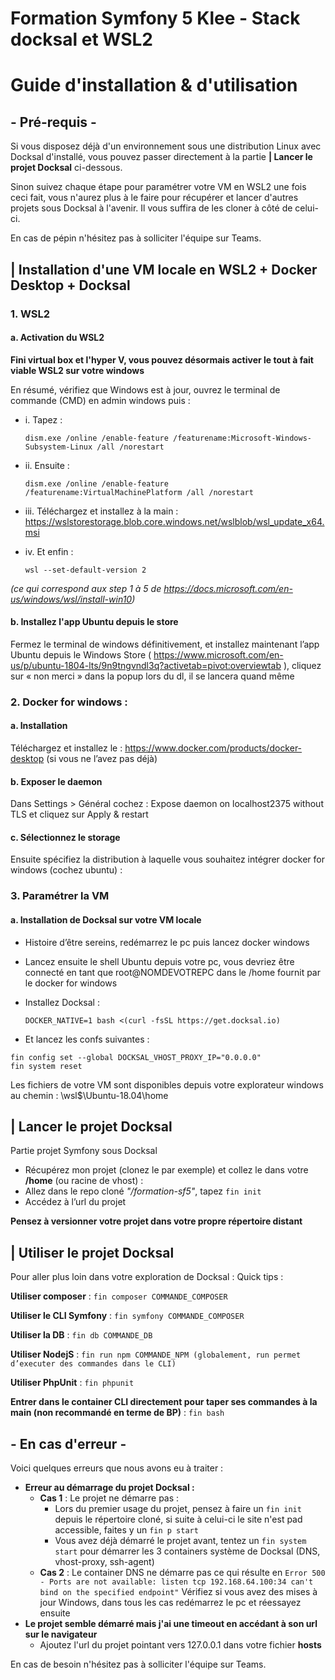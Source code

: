 # Formation Symfony 5 Klee - Stack docksal et WSL2

# Guide d'installation & d'utilisation

## - Pré-requis -

Si vous disposez déjà d'un environnement sous une distribution Linux avec Docksal d'installé, vous pouvez passer directement à la partie **| Lancer le projet Docksal** ci-dessous. 

Sinon suivez chaque étape pour paramétrer votre VM en WSL2 une fois ceci fait, vous n'aurez plus à le faire pour récupérer et lancer d'autres projets sous Docksal à l'avenir. Il vous suffira de les cloner à côté de celui-ci. 

En cas de pépin n'hésitez pas à solliciter l'équipe sur Teams.

## | Installation d'une VM locale en WSL2 + Docker Desktop + Docksal

### 1. WSL2
#### a.	Activation du WSL2
**Fini virtual box et l'hyper V, vous pouvez désormais activer le tout à fait viable WSL2 sur votre windows**

En résumé, vérifiez que Windows est à jour, ouvrez le terminal de commande (CMD) en admin windows puis :
* i.	Tapez :

  ``dism.exe /online /enable-feature /featurename:Microsoft-Windows-Subsystem-Linux /all /norestart``
* ii.	Ensuite :

  ``dism.exe /online /enable-feature /featurename:VirtualMachinePlatform /all /norestart``
* iii.	Téléchargez et installez à la main :
  https://wslstorestorage.blob.core.windows.net/wslblob/wsl_update_x64.msi

* iv.	Et enfin :

  ``wsl --set-default-version 2``

*(ce qui correspond aux step 1 à 5 de https://docs.microsoft.com/en-us/windows/wsl/install-win10)*

#### b.	Installez l'app Ubuntu depuis le store
Fermez le terminal de windows définitivement, et installez maintenant l’app Ubuntu depuis le Windows Store ( https://www.microsoft.com/en-us/p/ubuntu-1804-lts/9n9tngvndl3q?activetab=pivot:overviewtab ), cliquez sur « non merci » dans la popup lors du dl, il se lancera quand même

### 2.	Docker for windows :
#### a.	Installation
Téléchargez et installez le : https://www.docker.com/products/docker-desktop (si vous ne l’avez pas déjà)

#### b. Exposer le daemon
Dans Settings > Général cochez : Expose daemon on localhost2375 without TLS et cliquez sur Apply & restart

#### c. Sélectionnez le storage
Ensuite spécifiez la distribution à laquelle vous souhaitez intégrer docker for windows (cochez ubuntu) :

### 3.	Paramétrer la VM

#### a. Installation de Docksal sur votre VM locale
* Histoire d’être sereins, redémarrez le pc puis lancez docker windows
* Lancez ensuite le shell Ubuntu depuis votre pc, vous devriez être connecté en tant que root@NOMDEVOTREPC dans le /home fournit par le docker for windows
* Installez Docksal :

  ``DOCKER_NATIVE=1 bash <(curl -fsSL https://get.docksal.io)``

* Et lancez les confs suivantes :
```
fin config set --global DOCKSAL_VHOST_PROXY_IP="0.0.0.0"
fin system reset
```

Les fichiers de votre VM sont disponibles depuis votre explorateur windows au chemin : \\wsl$\Ubuntu-18.04\home

## | Lancer le projet Docksal
Partie projet Symfony sous Docksal
- Récupérez mon projet (clonez le par exemple) et collez le dans votre **/home** (ou racine de vhost) :
- Allez dans le repo cloné *"/formation-sf5"*, tapez ``fin init`` 
- Accédez à l’url du projet


**Pensez à versionner votre projet dans votre propre répertoire distant**

## | Utiliser le projet Docksal

Pour aller plus loin dans votre exploration de Docksal :
Quick tips :

**Utiliser composer** : ```fin composer COMMANDE_COMPOSER```

**Utiliser le CLI Symfony** : ```fin symfony COMMANDE_COMPOSER```

**Utiliser la DB** : ```fin db COMMANDE_DB```

**Utiliser NodejS** : ```fin run npm COMMANDE_NPM (globalement, run permet d’executer des commandes dans le CLI)```

**Utiliser PhpUnit** : ```fin phpunit```

**Entrer dans le container CLI directement pour taper ses commandes à la main (non recommandé en terme de BP)** : ```fin bash```

## - En cas d'erreur -

Voici quelques erreurs que nous avons eu à traiter :

* **Erreur au démarrage du projet Docksal :**
    * **Cas 1** : Le projet ne démarre pas :
        * Lors du premier usage du projet, pensez à faire un ``fin init`` depuis le répertoire cloné, si suite à celui-ci le site n'est pad accessible, faites y un ``fin p start``
        * Vous avez déjà démarré le projet avant, tentez un ``fin system start`` pour démarrer les 3 containers système de Docksal (DNS, vhost-proxy, ssh-agent)
    * **Cas 2** : Le container DNS ne démarre pas ce qui résulte en ``Error 500 - Ports are not available: listen tcp 192.168.64.100:34 can't bind on the specified endpoint"``
      Vérifiez si vous avez des mises à jour Windows, dans tous les cas redémarrez le pc et réessayez ensuite
* **Le projet semble démarré mais j'ai une timeout en accédant à son url sur le navigateur**
    * Ajoutez l'url du projet pointant vers 127.0.0.1 dans votre fichier **hosts**
    
En cas de besoin n'hésitez pas à solliciter l'équipe sur Teams.